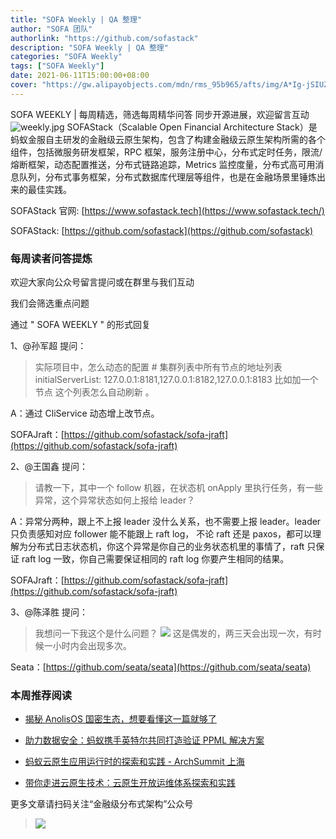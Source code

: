 ```yaml
---
title: "SOFA Weekly | QA 整理"
author: "SOFA 团队"
authorlink: "https://github.com/sofastack"
description: "SOFA Weekly | QA 整理"
categories: "SOFA Weekly"
tags: ["SOFA Weekly"]
date: 2021-06-11T15:00:00+08:00
cover: "https://gw.alipayobjects.com/mdn/rms_95b965/afts/img/A*Ig-jSIUZWx0AAAAAAAAAAAAAARQnAQ"
---
```

SOFA WEEKLY | 每周精选，筛选每周精华问答
同步开源进展，欢迎留言互动
![weekly.jpg](https://gw.alipayobjects.com/mdn/rms_95b965/afts/img/A*ARgKS6SuU7YAAAAAAAAAAAAAARQnAQ)
SOFAStack（Scalable Open Financial Architecture Stack）是蚂蚁金服自主研发的金融级云原生架构，包含了构建金融级云原生架构所需的各个组件，包括微服务研发框架，RPC 框架，服务注册中心，分布式定时任务，限流/熔断框架，动态配置推送，分布式链路追踪，Metrics 监控度量，分布式高可用消息队列，分布式事务框架，分布式数据库代理层等组件，也是在金融场景里锤炼出来的最佳实践。

SOFAStack 官网: [https://www.sofastack.tech](https://www.sofastack.tech/)

SOFAStack: [https://github.com/sofastack](https://github.com/sofastack)

### 每周读者问答提炼

欢迎大家向公众号留言提问或在群里与我们互动

我们会筛选重点问题

通过 " SOFA WEEKLY " 的形式回复

1、@孙军超 提问：

> 实际项目中，怎么动态的配置 # 集群列表中所有节点的地址列表 initialServerList: 127.0.0.1:8181,127.0.0.1:8182,127.0.0.1:8183 比如加一个节点 这个列表怎么自动刷新 。

A：通过 CliService 动态增上改节点。

SOFAJraft：[https://github.com/sofastack/sofa-jraft](https://github.com/sofastack/sofa-jraft)


2、@王国鑫 提问：

> 请教一下，其中一个 follow 机器，在状态机 onApply 里执行任务，有一些异常，这个异常状态如何上报给 leader？

A：异常分两种，跟上不上报 leader 没什么关系，也不需要上报 leader。leader 只负责感知对应 follower 能不能跟上 raft log， 不论 raft 还是 paxos，都可以理解为分布式日志状态机，你这个异常是你自己的业务状态机里的事情了，raft 只保证 raft log 一致，你自己需要保证相同的 raft log 你要产生相同的结果。

SOFAJraft：[https://github.com/sofastack/sofa-jraft](https://github.com/sofastack/sofa-jraft)

3、@陈泽胜 提问：

> 我想问一下我这个是什么问题？
>![](https://gw.alipayobjects.com/mdn/rms_1c90e8/afts/img/A*thKoRKrD4FQAAAAAAAAAAAAAARQnAQ)
>这是偶发的，两三天会出现一次，有时候一小时内会出现多次。

Seata：[https://github.com/seata/seata](https://github.com/seata/seata)

### 本周推荐阅读

- [揭秘 AnolisOS 国密生态，想要看懂这一篇就够了](https://mp.weixin.qq.com/s?__biz=MzUzMzU5Mjc1Nw==&mid=2247488577&idx=1&sn=172642c14cc511e27aa882ca7586a4c4&chksm=faa0fb9bcdd7728db0fdceec44b44bb93f36664cbb33e3c50e61fcc05dbc2647ff65dfcda3ee&scene=21)

- [助力数据安全：蚂蚁携手英特尔共同打造验证 PPML 解决方案](https://mp.weixin.qq.com/s?__biz=MzUzMzU5Mjc1Nw==&mid=2247488532&idx=1&sn=11952dbe5c4483a16ce806f3dc636802&chksm=faa0fbcecdd772d859405491fdaf8260d17d9549bff3206840c68b96b248531d789993c85942&scene=21)


- [蚂蚁云原生应用运行时的探索和实践 - ArchSummit 上海](https://mp.weixin.qq.com/s?__biz=MzUzMzU5Mjc1Nw==&mid=2247488131&idx=1&sn=cd0b101c2db86b1d28e9f4fe07b0446e&chksm=faa0fd59cdd7744f14deeffd3939d386cff6cecdde512aa9ad00cef814c033355ac792001377&scene=21)

- [带你走进云原生技术：云原生开放运维体系探索和实践](https://mp.weixin.qq.com/s?__biz=MzUzMzU5Mjc1Nw==&mid=2247488044&idx=1&sn=ef6300d4b451723aa5001cd3deb17fbc&chksm=faa0fdf6cdd774e03ccd9130099674720a81e7e109ecf810af147e08778c6582636769646490&scene=21)


更多文章请扫码关注“金融级分布式架构”公众号

> ![](https://gw.alipayobjects.com/mdn/rms_95b965/afts/img/A*s3UzR6VeQ6cAAAAAAAAAAAAAARQnAQ)
